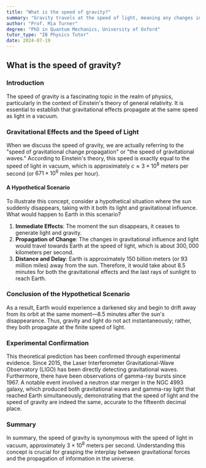 ```yaml
---
title: "What is the speed of gravity?"
summary: "Gravity travels at the speed of light, meaning any changes in a gravitational field propagate at 300 million meters per second. This was proven by observing a neutron star merger that emitted both light and gravitational waves, which arrived on Earth almost simultaneously after 130 million years."
author: "Prof. Mia Turner"
degree: "PhD in Quantum Mechanics, University of Oxford"
tutor_type: "IB Physics Tutor"
date: 2024-07-19
---
```


## What is the speed of gravity?

### Introduction

The speed of gravity is a fascinating topic in the realm of physics, particularly in the context of Einstein's theory of general relativity. It is essential to establish that gravitational effects propagate at the same speed as light in a vacuum.

### Gravitational Effects and the Speed of Light

When we discuss the speed of gravity, we are actually referring to the "speed of gravitational change propagation" or "the speed of gravitational waves." According to Einstein's theory, this speed is exactly equal to the speed of light in vacuum, which is approximately $c \approx 3 \times 10^8$ meters per second (or $671 \times 10^6$ miles per hour). 

#### A Hypothetical Scenario

To illustrate this concept, consider a hypothetical situation where the sun suddenly disappears, taking with it both its light and gravitational influence. What would happen to Earth in this scenario? 

1. **Immediate Effects**: The moment the sun disappears, it ceases to generate light and gravity. 
2. **Propagation of Change**: The changes in gravitational influence and light would travel towards Earth at the speed of light, which is about $300,000$ kilometers per second.
3. **Distance and Delay**: Earth is approximately $150$ billion meters (or $93$ million miles) away from the sun. Therefore, it would take about $8.5$ minutes for both the gravitational effects and the last rays of sunlight to reach Earth.

### Conclusion of the Hypothetical Scenario

As a result, Earth would experience a darkened sky and begin to drift away from its orbit at the same moment—$8.5$ minutes after the sun's disappearance. Thus, gravity and light do not act instantaneously; rather, they both propagate at the finite speed of light.

### Experimental Confirmation

This theoretical prediction has been confirmed through experimental evidence. Since 2015, the Laser Interferometer Gravitational-Wave Observatory (LIGO) has been directly detecting gravitational waves. Furthermore, there have been observations of gamma-ray bursts since 1967. A notable event involved a neutron star merger in the NGC 4993 galaxy, which produced both gravitational waves and gamma-ray light that reached Earth simultaneously, demonstrating that the speed of light and the speed of gravity are indeed the same, accurate to the fifteenth decimal place.

### Summary

In summary, the speed of gravity is synonymous with the speed of light in vacuum, approximately $3 \times 10^8$ meters per second. Understanding this concept is crucial for grasping the interplay between gravitational forces and the propagation of information in the universe.
    